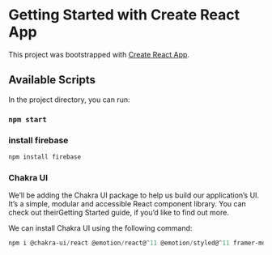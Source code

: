 # Getting Started with Create React App

This project was bootstrapped with [Create React App](https://github.com/facebook/create-react-app).

## Available Scripts

In the project directory, you can run:

### `npm start`

### install firebase

```powershell
npm install firebase
```

### Chakra UI

We’ll be adding the Chakra UI package to help us build our application’s UI. It’s a simple, modular and accessible React component library. You can check out theirGetting Started guide, if you’d like to find out more.

We can install Chakra UI using the following command:

```powershell
npm i @chakra-ui/react @emotion/react@^11 @emotion/styled@^11 framer-motion@^4 
```

